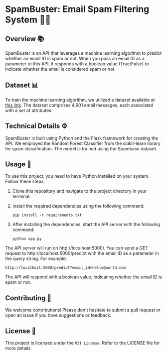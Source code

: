 # SpamBuster: Email Spam Filtering System 🚫📧

## Overview 📚
SpamBuster is an API that leverages a machine learning algorithm to predict whether an email ID is spam or not. When you pass an email ID as a parameter to this API, it responds with a boolean value (True/False) to indicate whether the email is considered spam or not.

## Dataset 📊
To train the machine learning algorithm, we utilized a dataset available at [this link](https://archive.ics.uci.edu/ml/datasets/Spambase/). The dataset comprises 4,601 email messages, each associated with a set of attributes.

## Technical Details ⚙️
SpamBuster is built using Python and the Flask framework for creating the API. We employed the Random Forest Classifier from the scikit-learn library for spam classification. The model is trained using the Spambase dataset.

## Usage 🚀
To use this project, you need to have Python installed on your system. Follow these steps:

1. Clone this repository and navigate to the project directory in your terminal.

2. Install the required dependencies using the following command:
   ```
   pip install -r requirements.txt
   ```

3. After installing the dependencies, start the API server with the following command:
   ```
   python app.py
   ```

The API server will run on http://localhost:5000/. You can send a GET request to http://localhost:5000/predict with the email ID as a parameter in the query string. For example:

```
http://localhost:5000/predict?email_id=hello@world.com
```

The API will respond with a boolean value, indicating whether the email ID is spam or not.

## Contributing 🤝
We welcome contributions! Please don't hesitate to submit a pull request or open an issue if you have suggestions or feedback.

## License 📜
This project is licensed under the `MIT License`. Refer to the LICENSE file for more details.
